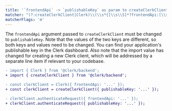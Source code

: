 ```yaml
---
title: '`frontendApi` -> `publishableKey` as param to createClerkClient'
matcher: "(?:createClerkClient|Clerk)\\(\\s*{[\\s\\S]*?frontendApi:[\\s\\S]*?\\)"
matcherFlags: 'm'
---
```


The `frontendApi` argument passed to `createClerkClient` must be changed to `publishableKey`. Note that the values of the two keys are different, so both keys and values need to be changed. You can find your application's publishable key in the Clerk dashboard. Also note that the import value has changed for creating a new Clerk client, which will be addressed by a separate line item if relevant to your codebase.

```diff
- import { Clerk } from '@clerk/backend';
+ import { createClerkClient } from '@clerk/backend';

- const clerkClient = Clerk({ frontendApi: '...' });
+ const clerkClient = createClerkClient({ publishableKey: '...' });

- clerkClient.authenticateRequest({ frontendApi: '...' });
+ clerkClient.authenticateRequest({ publishableKey: '...' });
```
